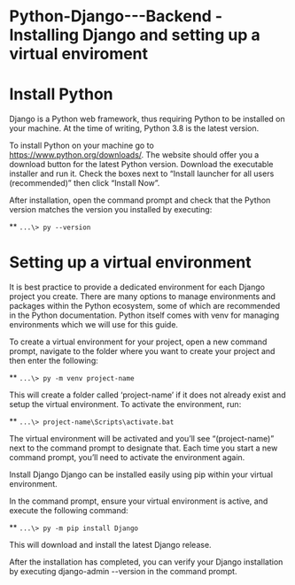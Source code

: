 # Python-Django---Backend - Installing Django and setting up a virtual enviroment

# Install Python
Django is a Python web framework, thus requiring Python to be installed on your machine. At the time of writing, Python 3.8 is the latest version.

To install Python on your machine go to https://www.python.org/downloads/. The website should offer you a download button for the latest Python version. Download the executable installer and run it. Check the boxes next to “Install launcher for all users (recommended)” then click “Install Now”.

After installation, open the command prompt and check that the Python version matches the version you installed by executing:

** ```...\> py --version```

# Setting up a virtual environment 
It is best practice to provide a dedicated environment for each Django project you create. There are many options to manage environments and packages within the Python ecosystem, some of which are recommended in the Python documentation. Python itself comes with venv for managing environments which we will use for this guide.

To create a virtual environment for your project, open a new command prompt, navigate to the folder where you want to create your project and then enter the following:

** ```...\> py -m venv project-name```

This will create a folder called ‘project-name’ if it does not already exist and setup the virtual environment. To activate the environment, run:

** ```...\> project-name\Scripts\activate.bat```

The virtual environment will be activated and you’ll see “(project-name)” next to the command prompt to designate that. Each time you start a new command prompt, you’ll need to activate the environment again.

Install Django
Django can be installed easily using pip within your virtual environment.

In the command prompt, ensure your virtual environment is active, and execute the following command:

** ```...\> py -m pip install Django```

This will download and install the latest Django release.

After the installation has completed, you can verify your Django installation by executing django-admin --version in the command prompt.

